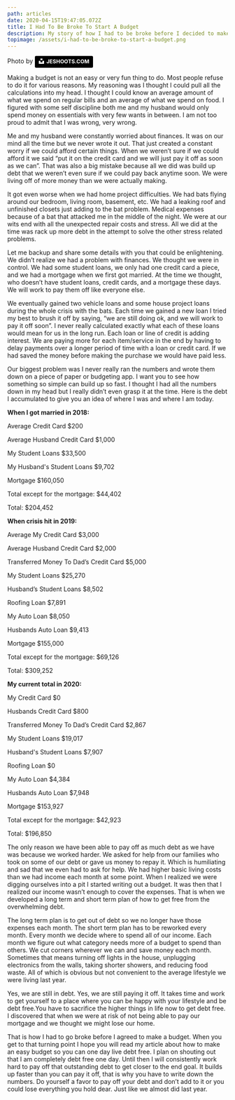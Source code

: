 ```yaml
---
path: articles
date: 2020-04-15T19:47:05.072Z
title: I Had To Be Broke To Start A Budget
description: My story of how I had to be broke before I decided to make a budget
topimage: /assets/i-had-to-be-broke-to-start-a-budget.png
---
```

<!--StartFragment-->
Photo by <a style="background-color:black;color:white;text-decoration:none;padding:4px 6px;font-family:-apple-system, BlinkMacSystemFont, &quot;San Francisco&quot;, &quot;Helvetica Neue&quot;, Helvetica, Ubuntu, Roboto, Noto, &quot;Segoe UI&quot;, Arial, sans-serif;font-size:12px;font-weight:bold;line-height:1.2;display:inline-block;border-radius:3px" href="https://unsplash.com/@jeshoots?utm_medium=referral&amp;utm_campaign=photographer-credit&amp;utm_content=creditBadge" target="_blank" rel="noopener noreferrer" title="Download free do whatever you want high-resolution photos from JESHOOTS.COM"><span style="display:inline-block;padding:2px 3px"><svg xmlns="http://www.w3.org/2000/svg" style="height:12px;width:auto;position:relative;vertical-align:middle;top:-2px;fill:white" viewBox="0 0 32 32"><title>unsplash-logo</title><path d="M10 9V0h12v9H10zm12 5h10v18H0V14h10v9h12v-9z"></path></svg></span><span style="display:inline-block;padding:2px 3px">JESHOOTS.COM</span></a>

Making a budget is not an easy or very fun thing to do. Most people refuse to do it for various reasons. My reasoning was I thought I could pull all the calculations into my head. I thought I could know an average amount of what we spend on regular bills and an average of what we spend on food. I figured with some self discipline both me and my husband would only spend money on essentials with very few wants in between. I am not too proud to admit that I was wrong, very wrong.



Me and my husband were constantly worried about finances. It was on our mind all the time but we never wrote it out. That just created a constant worry if we could afford certain things. When we weren’t sure if we could afford it we said “put it on the credit card and we will just pay it off as soon as we can”. That was also a big mistake because all we did was build up debt that we weren’t even sure if we could pay back anytime soon. We were living off of more money than we were actually making.



It got even worse when we had home project difficulties. We had bats flying around our bedroom, living room, basement, etc. We had a leaking roof and unfinished closets just adding to the bat problem. Medical expenses because of a bat that attacked me in the middle of the night. We were at our wits end with all the unexpected repair costs and stress. All we did at the time was rack up more debt in the attempt to solve the other stress related problems.



Let me backup and share some details with you that could be enlightening. We didn’t realize we had a problem with finances. We thought we were in control. We had some student loans, we only had one credit card a piece, and we had a mortgage when we first got married. At the time we thought, who doesn’t have student loans, credit cards, and a mortgage these days. We will work to pay them off like everyone else.



We eventually gained two vehicle loans and some house project loans during the whole crisis with the bats. Each time we gained a new loan I tried my best to brush it off by saying, “we are still doing ok, and we will work to pay it off soon”. I never really calculated exactly what each of these loans would mean for us in the long run. Each loan or line of credit is adding interest. We are paying more for each item/service in the end by having to delay payments over a longer period of time with a loan or credit card. If we had saved the money before making the purchase we would have paid less.



Our biggest problem was I never really ran the numbers and wrote them down on a piece of paper or budgeting app. I want you to see how something so simple can build up so fast. I thought I had all the numbers down in my head but I really didn’t even grasp it at the time. Here is the debt I accumulated to give you an idea of where I was and where I am today.



**When I got married in 2018:**

Average Credit Card $200

Average Husband Credit Card $1,000

My Student Loans $33,500

My Husband's Student Loans $9,702

Mortgage $160,050



Total except for the mortgage: $44,402

Total: $204,452





**When crisis hit in 2019:**

Average My Credit Card $3,000

Average Husband Credit Card $2,000

Transferred Money To Dad’s Credit Card $5,000

My Student Loans $25,270

Husband’s Student Loans $8,502

Roofing Loan $7,891

My Auto Loan $8,050

Husbands Auto Loan $9,413

Mortgage $155,000

Total except for the mortgage: $69,126

Total: $309,252





**My current total in 2020:**

My Credit Card $0

Husbands Credit Card $800

Transferred Money To Dad’s Credit Card $2,867

My Student Loans $19,017

Husband's Student Loans $7,907

Roofing Loan $0

My Auto Loan $4,384

Husbands Auto Loan $7,948

Mortgage $153,927



Total except for the mortgage: $42,923

Total: $196,850



The only reason we have been able to pay off as much debt as we have was because we worked harder. We asked for help from our families who took on some of our debt or gave us money to repay it. Which is humiliating and sad that we even had to ask for help. We had higher basic living costs than we had income each month at some point. When I realized we were digging ourselves into a pit I started writing out a budget. It was then that I realized our income wasn’t enough to cover the expenses. That is when we developed a long term and short term plan of how to get free from the overwhelming debt.

The long term plan is to get out of debt so we no longer have those expenses each month. The short term plan has to be reworked every month. Every month we decide where to spend all of our income. Each month we figure out what category needs more of a budget to spend than others. We cut corners wherever we can and save money each month. Sometimes that means turning off lights in the house, unplugging electronics from the walls, taking shorter showers, and reducing food waste. All of which is obvious but not convenient to the average lifestyle we were living last year.



Yes, we are still in debt. Yes, we are still paying it off. It takes time and work to get yourself to a place where you can be happy with your lifestyle and be debt free.You have to sacrifice the higher things in life now to get debt free. I discovered that when we were at risk of not being able to pay our mortgage and we thought we might lose our home.



That is how I had to go broke before I agreed to make a budget. When you get to that turning point I hope you will read my article about how to make an easy budget so you can one day live debt free. I plan on shouting out that I am completely debt free one day. Until then I will consistently work hard to pay off that outstanding debt to get closer to the end goal. It builds up faster than you can pay it off, that is why you have to write down the numbers. Do yourself a favor to pay off your debt and don’t add to it or you could lose everything you hold dear. Just like we almost did last year.



<!--EndFragment-->